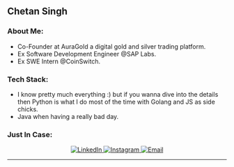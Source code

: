 
## Chetan Singh 

### About Me:
-  Co-Founder at AuraGold a digital gold and silver trading platform.
-  Ex Software Development Engineer @SAP Labs.
-  Ex SWE Intern @CoinSwitch.

### Tech Stack:

- I know pretty much everything :) but if you wanna dive into the details then Python is what I do most of the time with Golang and JS as side chicks.
- Java when having a really bad day.

### Just In Case:

<p align="center">
  <a href="https://www.linkedin.com/in/chetan-singh-763316156/">
    <img alt="LinkedIn" src="https://img.shields.io/badge/LinkedIn-Chetan%20Singh-blue?style=flat-square&logo=linkedin">
  </a>
  <a href="https://www.instagram.com/chetan.singh18/">
    <img alt="Instagram" src="https://img.shields.io/badge/Instagram-chetan.singh18-red?style=flat-square&logo=instagram">
  </a>
  <a href="mailto:singhchetan0542@gmail.com">
    <img alt="Email" src="https://img.shields.io/badge/Email-singhchetan0542@gmail.com-green?style=flat-square&logo=gmail">
  </a>
</p>

<hr>
